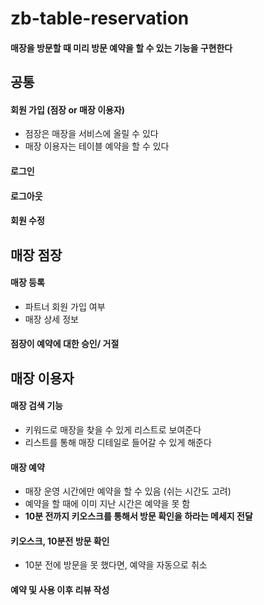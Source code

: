 # zb-table-reservation



#### 매장을 방문할 때 미리 방문 예약을 할 수 있는 기능을 구현한다







## 공통



#### 회원 가입 (점장 or 매장 이용자)

- 점장은 매장을 서비스에 올릴 수 있다
- 매장 이용자는 테이블 예약을 할 수 있다



#### 로그인



#### 로그아웃



#### 회원 수정





## 매장 점장



#### 매장 등록

- 파트너 회원 가입 여부
- 매장 상세 정보



#### 점장이 예약에 대한 승인/ 거절





## 매장 이용자



#### 매장 검색 기능

- 키워드로 매장을 찾을 수 있게 리스트로 보여준다
- 리스트를 통해 매장 디테일로 들어갈 수 있게 해준다



#### 매장 예약

- 매장 운영 시간에만 예약을 할 수 있음 (쉬는 시간도 고려)
- 예약을 할 때에 이미 지난 시간은 예약을 못 함
- **10분 전까지 키오스크를 통해서 방문 확인을 하라는 메세지 전달**



#### 키오스크, 10분전 방문 확인

- 10분 전에 방문을 못 했다면, 예약을 자동으로 취소



#### 예약 및 사용 이후 리뷰 작성
